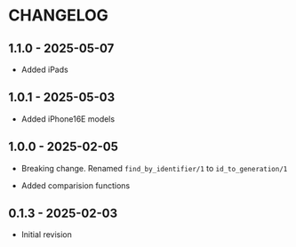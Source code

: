 # CHANGELOG

## 1.1.0 - 2025-05-07

- Added iPads

## 1.0.1 - 2025-05-03

- Added iPhone16E models

## 1.0.0 - 2025-02-05

- Breaking change. Renamed `find_by_identifier/1` to `id_to_generation/1`

- Added comparision functions

## 0.1.3 - 2025-02-03

- Initial revision
